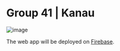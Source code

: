 # Group 41 | Kanau
![image](https://user-images.githubusercontent.com/55874439/112672692-beae4100-8e9e-11eb-88bf-1aa81c487116.png)

The web app will be deployed on [Firebase](https://firebase.google.com/).
